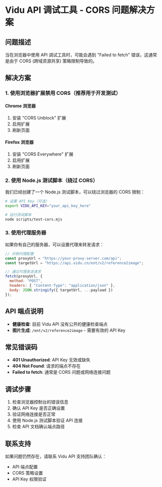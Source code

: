 # Vidu API 调试工具 - CORS 问题解决方案

## 问题描述

当在浏览器中使用 API 调试工具时，可能会遇到 "Failed to fetch" 错误，这通常是由于 CORS (跨域资源共享) 策略限制导致的。

## 解决方案

### 1. 使用浏览器扩展禁用 CORS（推荐用于开发测试）

#### Chrome 浏览器
1. 安装 "CORS Unblock" 扩展
2. 启用扩展
3. 刷新页面

#### Firefox 浏览器
1. 安装 "CORS Everywhere" 扩展
2. 启用扩展
3. 刷新页面

### 2. 使用 Node.js 测试脚本（绕过 CORS）

我们已经创建了一个 Node.js 测试脚本，可以绕过浏览器的 CORS 限制：

```bash
# 设置 API Key（可选）
export VIDU_API_KEY="your_api_key_here"

# 运行测试脚本
node scripts/test-cors.mjs
```

### 3. 使用代理服务器

如果你有自己的服务器，可以设置代理来转发请求：

```javascript
// 示例代理配置
const proxyUrl = "https://your-proxy-server.com/api";
const targetUrl = "https://api.vidu.cn/ent/v2/reference2image";

// 通过代理发送请求
fetch(proxyUrl, {
  method: "POST",
  headers: { "Content-Type": "application/json" },
  body: JSON.stringify({ targetUrl, ...payload })
});
```

## API 端点说明

- **健康检查**: 目前 Vidu API 没有公开的健康检查端点
- **图片生成**: `/ent/v2/reference2image` - 需要有效的 API Key

## 常见错误码

- **401 Unauthorized**: API Key 无效或缺失
- **404 Not Found**: 请求的端点不存在
- **Failed to fetch**: 通常是 CORS 问题或网络连接问题

## 调试步骤

1. 检查浏览器控制台的错误信息
2. 确认 API Key 是否正确设置
3. 验证网络连接是否正常
4. 使用 Node.js 测试脚本验证 API 连接
5. 检查 API 文档确认端点路径

## 联系支持

如果问题仍然存在，请联系 Vidu API 支持团队确认：
- API 端点配置
- CORS 策略设置
- API Key 权限验证

